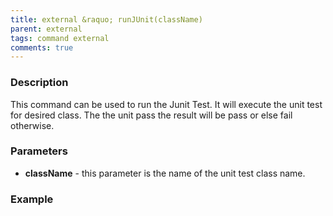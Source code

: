 ```yaml
---
title: external &raquo; runJUnit(className)
parent: external
tags: command external
comments: true
---
```



### Description
This command can be used to run the Junit Test. It will execute the unit test for desired class.
The the unit pass the result will be pass or else fail otherwise.


### Parameters
- **className** \- this parameter is the name of the unit test class name.


### Example
